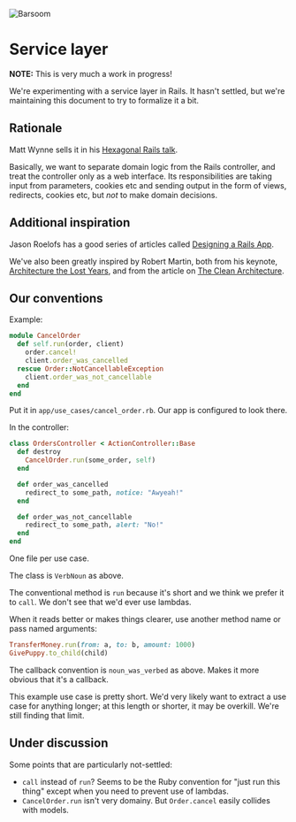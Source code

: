 ![Barsoom](http://barsoom.se/barsoom.png)

# Service layer

**NOTE:** This is very much a work in progress!

We're experimenting with a service layer in Rails. It hasn't settled, but we're maintaining this document to try to formalize it a bit.

## Rationale

Matt Wynne sells it in his [Hexagonal Rails talk](http://www.youtube.com/watch?v=CGN4RFkhH2M).

Basically, we want to separate domain logic from the Rails controller, and treat the controller only as a web interface. Its responsibilities are taking input from parameters, cookies etc and sending output in the form of views, redirects, cookies etc, but *not* to make domain decisions.

## Additional inspiration

Jason Roelofs has a good series of articles called [Designing a Rails App](http://jasonroelofs.com/2012/05/29/designing-a-rails-app-part-1/).

We've also been greatly inspired by Robert Martin, both from his keynote, [Architecture the Lost Years](http://www.confreaks.com/videos/759-rubymidwest2011-keynote-architecture-the-lost-years), and from the article on [The Clean Architecture](http://blog.8thlight.com/uncle-bob/2012/08/13/the-clean-architecture.html).

## Our conventions

Example:

``` ruby
module CancelOrder
  def self.run(order, client)
    order.cancel!
    client.order_was_cancelled
  rescue Order::NotCancellableException
    client.order_was_not_cancellable
  end
end
```

Put it in `app/use_cases/cancel_order.rb`. Our app is configured to look there.

In the controller:

``` ruby
class OrdersController < ActionController::Base
  def destroy
    CancelOrder.run(some_order, self)
  end

  def order_was_cancelled
    redirect_to some_path, notice: "Awyeah!"
  end

  def order_was_not_cancellable
    redirect_to some_path, alert: "No!"
  end
end
```

One file per use case.

The class is `VerbNoun` as above.

The conventional method is `run` because it's short and we think we prefer it to `call`. We don't see that we'd ever use lambdas.

When it reads better or makes things clearer, use another method name or pass named arguments:
``` ruby
TransferMoney.run(from: a, to: b, amount: 1000)
GivePuppy.to_child(child)
```

The callback convention is `noun_was_verbed` as above. Makes it more obvious that it's a callback.

This example use case is pretty short. We'd very likely want to extract a use case for anything longer; at this length or shorter, it may be overkill. We're still finding that limit.

## Under discussion

Some points that are particularly not-settled:

* `call` instead of `run`? Seems to be the Ruby convention for "just run this thing" except when you need to prevent use of lambdas.
* `CancelOrder.run` isn't very domainy. But `Order.cancel` easily collides with models.
